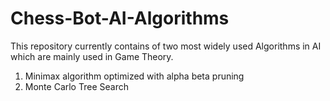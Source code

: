 # Chess-Bot-AI-Algorithms
This repository currently contains of two most widely used Algorithms in AI which are mainly used in Game Theory.
1. Minimax algorithm optimized with alpha beta pruning
2. Monte Carlo Tree Search
